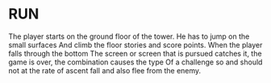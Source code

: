 # RUN
The player starts on the ground floor of the tower. He has to jump on the small surfaces
And climb the floor stories and score points. When the player falls through the bottom
The screen or screen that is pursued catches it, the game is over, the combination causes the type
Of a challenge so and should not at the rate of ascent fall and also flee from the enemy.
